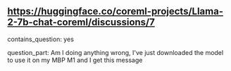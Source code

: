## https://huggingface.co/coreml-projects/Llama-2-7b-chat-coreml/discussions/7

contains_question: yes

question_part: Am I doing anything wrong, I've just downloaded the model to use it on my MBP M1 and I get this message